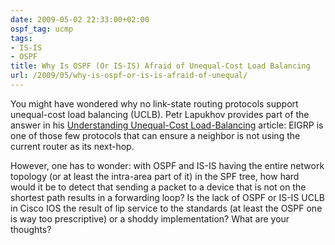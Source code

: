 ```yaml
---
date: 2009-05-02 22:33:00+02:00
ospf_tag: ucmp
tags:
- IS-IS
- OSPF
title: Why Is OSPF (Or IS-IS) Afraid of Unequal-Cost Load Balancing
url: /2009/05/why-is-ospf-or-is-is-afraid-of-unequal/
---
```

You might have wondered why no link-state routing protocols support unequal-cost load balancing (UCLB). Petr Lapukhov provides part of the answer in his [Understanding Unequal-Cost Load-Balancing](http://blog.internetworkexpert.com/2009/05/01/understanding-unequal-cost-load-balancing/) article: EIGRP is one of those few protocols that can ensure a neighbor is not using the current router as its next-hop.

However, one has to wonder: with OSPF and IS-IS having the entire network topology (or at least the intra-area part of it) in the SPF tree, how hard would it be to detect that sending a packet to a device that is not on the shortest path results in a forwarding loop? Is the lack of OSPF or IS-IS UCLB in Cisco IOS the result of lip service to the standards (at least the OSPF one is way too prescriptive) or a shoddy implementation? What are your thoughts?
